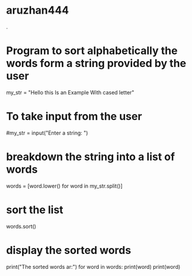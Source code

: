 # aruzhan444
.
# Program to sort alphabetically the words form a string provided by the user

my_str = "Hello this Is an Example With cased letter"

# To take input from the user
#my_str = input("Enter a string: ")

# breakdown the string into a list of words
words = [word.lower() for word in my_str.split()]

# sort the list
words.sort()

# display the sorted words

print("The sorted words ar:")
for word in words:
   print(word)
   print(word)
